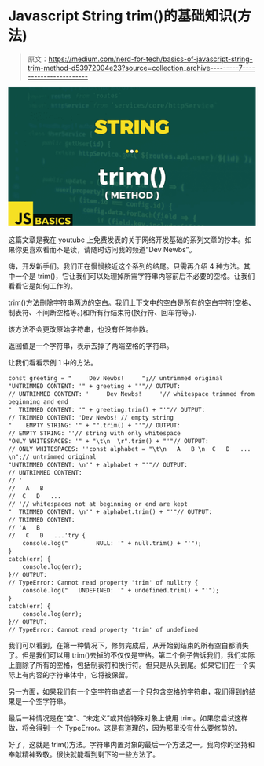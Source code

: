 # Javascript String trim()的基础知识(方法)

> 原文：<https://medium.com/nerd-for-tech/basics-of-javascript-string-trim-method-d53972004e23?source=collection_archive---------7----------------------->

![](img/418380a10e588abe8476ce7d0913504b.png)

这篇文章是我在 youtube 上免费发表的关于网络开发基础的系列文章的抄本。如果你更喜欢看而不是读，请随时访问我的频道“Dev Newbs”。

嗨，开发新手们。我们正在慢慢接近这个系列的结尾。只需再介绍 4 种方法。其中一个是 trim()，它让我们可以处理掉所需字符串内容前后不必要的空格。让我们看看它是如何工作的。

trim()方法删除字符串两边的空白。我们上下文中的空白是所有的空白字符(空格、制表符、不间断空格等。)和所有行结束符(换行符、回车符等。).

该方法不会更改原始字符串，也没有任何参数。

返回值是一个字符串，表示去掉了两端空格的字符串。

让我们看看示例 1 中的方法。

```
const greeting = "     Dev Newbs!     ";// untrimmed original
"UNTRIMMED CONTENT: '" + greeting + "'"// OUTPUT: 
// UNTRIMMED CONTENT: '     Dev Newbs!     '// whitespace trimmed from beginning and end
"  TRIMMED CONTENT: '" + greeting.trim() + "'"// OUTPUT:
// TRIMMED CONTENT: 'Dev Newbs!'// empty string
"    EMPTY STRING: '" + "".trim() + "'"// OUTPUT:
// EMPTY STRING: ''// string with only whitespace
"ONLY WHITESPACES: '" + "\t\n  \r".trim() + "'"// OUTPUT:
// ONLY WHITESPACES: ''const alphabet = "\t\n   A   B \n  C   D   ...   \n";// untrimmed original
"UNTRIMMED CONTENT: \n'" + alphabet + "'"// OUTPUT:
// UNTRIMMED CONTENT: 
// ' 
//   A   B 
//  C   D   ...   
// '// whitespaces not at beginning or end are kept
"  TRIMMED CONTENT: \n'" + alphabet.trim() + "'"// OUTPUT:
// TRIMMED CONTENT: 
// 'A   B 
//   C   D   ...'try {
    console.log("        NULL: '" + null.trim() + "'");
}
catch(err) {
    console.log(err);
}// OUTPUT: 
// TypeError: Cannot read property 'trim' of nulltry {
    console.log("   UNDEFINED: '" + undefined.trim() + "'");
}
catch(err) {
    console.log(err);
}// OUTPUT:
// TypeError: Cannot read property 'trim' of undefined
```

我们可以看到，在第一种情况下，修剪完成后，从开始到结束的所有空白都消失了。但是我们可以用 trim()去掉的不仅仅是空格。第二个例子告诉我们，我们实际上删除了所有的空格，包括制表符和换行符。但只是从头到尾。如果它们在一个实际上有内容的字符串体中，它将被保留。

另一方面，如果我们有一个空字符串或者一个只包含空格的字符串，我们得到的结果是一个空字符串。

最后一种情况是在“空”、“未定义”或其他特殊对象上使用 trim。如果您尝试这样做，将会得到一个 TypeError。这是有道理的，因为那里没有什么要修剪的。

好了，这就是 trim()方法。字符串内置对象的最后一个方法之一。我向你的坚持和奉献精神致敬。很快就能看到剩下的一些方法了。